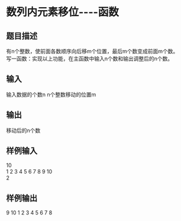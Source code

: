  # 数列内元素移位----函数  
  
 ## 题目描述  
 有n个整数，使前面各数顺序向后移m个位置，最后m个数变成前面m个数。  
 写一函数：实现以上功能，在主函数中输入n个数和输出调整后的n个数。  
   
 ## 输入  
 输入数据的个数n n个整数移动的位置m  
   
 ## 输出  
 移动后的n个数  
   
 ## 样例输入  
 10  
 1 2 3 4 5 6 7 8 9 10  
 2  
 ## 样例输出  
 9 10 1 2 3 4 5 6 7 8  
   
  
